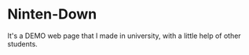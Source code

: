 # Ninten-Down
It's a DEMO web page that I made in university, with a little help of other students.
